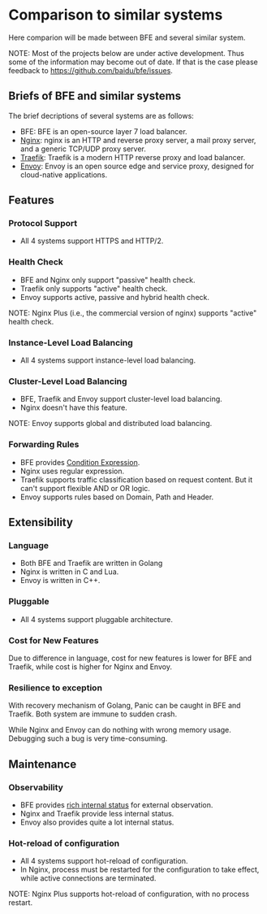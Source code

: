 # Comparison to similar systems

Here comparion will be made between BFE and several similar system.

NOTE: Most of the projects below are under active development. Thus some of the information may become out of date. If that is the case please feedback to https://github.com/baidu/bfe/issues.

## Briefs of BFE and similar systems

The brief decriptions of several systems are as follows:
+ BFE: BFE is an open-source layer 7 load balancer.
+ [Nginx](http://nginx.org/en/): nginx is an HTTP and reverse proxy server, a mail proxy server, and a generic TCP/UDP proxy server.
+ [Traefik](https://github.com/containous/traefik): Traefik is a modern HTTP reverse proxy and load balancer.
+ [Envoy](https://www.envoyproxy.io/): Envoy is an open source edge and service proxy, designed for cloud-native applications.

## Features

### Protocol Support

+ All 4 systems support HTTPS and HTTP/2.

### Health Check

+ BFE and Nginx only support "passive" health check.
+ Traefik only supports "active" health check.
+ Envoy supports active, passive and hybrid health check.

NOTE: Nginx Plus (i.e., the commercial version of nginx) supports "active" health check.

### Instance-Level Load Balancing

+ All 4 systems support instance-level load balancing.

### Cluster-Level Load Balancing

+ BFE, Traefik and Envoy support cluster-level load balancing.
+ Nginx doesn't have this feature.

NOTE: Envoy supports global and distributed load balancing.

### Forwarding Rules

+ BFE provides [Condition Expression](./condition).
+ Nginx uses regular expression.
+ Traefik supports traffic classification based on request content. But it can't support flexible AND or OR logic.
+ Envoy supports rules based on Domain, Path and Header.

## Extensibility

### Language

+ Both BFE and Traefik are written in Golang
+ Nginx is written in C and Lua.
+ Envoy is written in C++.

### Pluggable

+ All 4 systems support pluggable architecture.

### Cost for New Features

Due to difference in language, cost for new features is lower for BFE and Traefik, while cost is higher for Nginx and Envoy.

### Resilience to exception

With recovery mechanism of Golang, Panic can be caught in BFE and Traefik. Both system are immune to sudden crash. 

While Nginx and Envoy can do nothing with wrong memory usage. Debugging such a bug is very time-consuming.

## Maintenance

### Observability

+ BFE provides [rich internal status](./monitor) for external observation. 
+ Nginx and Traefik provide less internal status.
+ Envoy also provides quite a lot internal status.

### Hot-reload of configuration

+ All 4 systems support hot-reload of configuration.
+ In Nginx, process must be restarted for the configuration to take effect, while active connections are terminated.

NOTE: Nginx Plus supports hot-reload of configuration, with no process restart.


